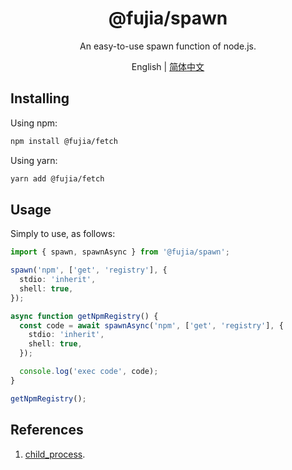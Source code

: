 <div align="center">
  <h1>@fujia/spawn</h1>
</div>

<div align="center">

An easy-to-use spawn function of node.js.

</div>

<div align="center">

English | [简体中文](./README.zh-CN.md)

</div>

## Installing

Using npm:

```sh
npm install @fujia/fetch
```

Using yarn:

```sh
yarn add @fujia/fetch
```

## Usage

Simply to use, as follows:

```ts
import { spawn, spawnAsync } from '@fujia/spawn';

spawn('npm', ['get', 'registry'], {
  stdio: 'inherit',
  shell: true,
});

async function getNpmRegistry() {
  const code = await spawnAsync('npm', ['get', 'registry'], {
    stdio: 'inherit',
    shell: true,
  });

  console.log('exec code', code);
}

getNpmRegistry();
```

## References

1. [child_process](https://nodejs.org/dist/latest-v16.x/docs/api/child_process.html).
